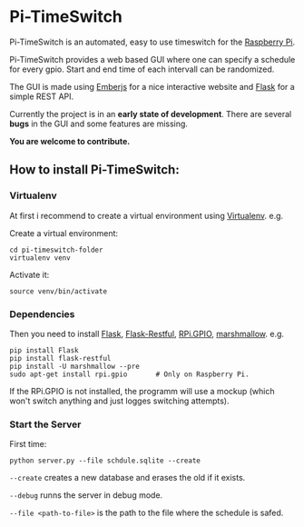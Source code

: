 # Pi-TimeSwitch
Pi-TimeSwitch is an automated, easy to use timeswitch for the [Raspberry Pi](https://www.raspberrypi.org).

Pi-TimeSwitch provides a web based GUI where one can specify a schedule for every gpio. Start and end time of each intervall can be randomized.

The GUI is made using [Emberjs](http://emberjs.com) for a nice interactive website and [Flask](http://flask.pocoo.org) for a simple REST API.

Currently the project is in an **early state of development**. There are several **bugs** in the GUI and some features are missing.

**You are welcome to contribute.**

## How to install Pi-TimeSwitch:

### Virtualenv
At first i recommend to create a virtual environment using [Virtualenv](). e.g.

Create a virtual environment:

~~~
cd pi-timeswitch-folder
virtualenv venv
~~~
Activate it:

~~~
source venv/bin/activate
~~~

### Dependencies

Then you need to install [Flask](http://flask.pocoo.org), [Flask-Restful](http://flask-restful.readthedocs.org/en/0.3.4/), [RPi.GPIO](https://pypi.python.org/pypi/RPi.GPIO), [marshmallow](http://marshmallow.readthedocs.org/en/latest/). e.g.

~~~
pip install Flask
pip install flask-restful
pip install -U marshmallow --pre
sudo apt-get install rpi.gpio		# Only on Raspberry Pi. 
~~~

If the RPi.GPIO is not installed, the programm will use a mockup (which won't switch anything and just logges switching attempts).

###  Start the Server

First time:

~~~
python server.py --file schdule.sqlite --create
~~~

`--create` creates a new database and erases the old if it exists.

`--debug` runns the server in debug mode.

`--file <path-to-file>` is the path to the file where the schedule is safed.
